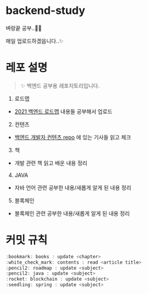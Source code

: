 <!-- @format -->

# backend-study

벼랑끝 공부..🐬✨

매일 업로드하겠읍니다..✨

# 레포 설명

> ✨ 백엔드 공부용 레포지토리입니다.

1. 로드맵

- [2021 백엔드 로드맵](https://dev.to/javinpaul/the-2019-web-development-frontend-backend-roadmap-4le2) 내용들 공부해서 업로드

2. 컨텐츠

- [백엔드 개발자 컨텐츠 repo](https://github.com/Integerous/goQuality-dev-contents/tree/master/3.%20%EB%B0%B1%EC%97%94%EB%93%9C) 에 있는 기사들 읽고 체크

3. 책

- 개발 관련 책 읽고 배운 내용 정리

4. JAVA

- 자바 언어 관련 공부한 내용/새롭게 알게 된 내용 정리

5. 블록체인

- 블록체인 관련 공부한 내용/새롭게 알게 된 내용 정리

# 커밋 규칙

```js
:bookmark: books : update <chapter>
:white_check_mark: contents : read <article title>
:pencil2: roadmap : update <subject>
:pencil2: java : update <subject>
:rocket: blockchain : update <subject>
:seedling: spring : update <subject>
```
